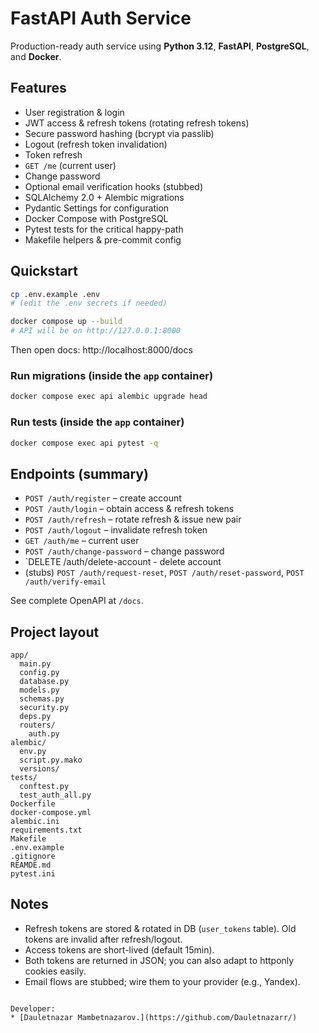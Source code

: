 # FastAPI Auth Service

Production-ready auth service using **Python 3.12**, **FastAPI**, **PostgreSQL**, and **Docker**.

## Features
- User registration & login
- JWT access & refresh tokens (rotating refresh tokens)
- Secure password hashing (bcrypt via passlib)
- Logout (refresh token invalidation)
- Token refresh
- `GET /me` (current user)
- Change password
- Optional email verification hooks (stubbed)
- SQLAlchemy 2.0 + Alembic migrations
- Pydantic Settings for configuration
- Docker Compose with PostgreSQL
- Pytest tests for the critical happy-path
- Makefile helpers & pre-commit config

## Quickstart

```bash
cp .env.example .env
# (edit the .env secrets if needed)

docker compose up --build
# API will be on http://127.0.0.1:8000
```

Then open docs: http://localhost:8000/docs

### Run migrations (inside the `app` container)

```bash
docker compose exec api alembic upgrade head
```

### Run tests (inside the `app` container)
```bash
docker compose exec api pytest -q
```

## Endpoints (summary)
- `POST /auth/register` – create account
- `POST /auth/login` – obtain access & refresh tokens
- `POST /auth/refresh` – rotate refresh & issue new pair
- `POST /auth/logout` – invalidate refresh token
- `GET /auth/me` – current user
- `POST /auth/change-password` – change password
- `DELETE /auth/delete-account - delete account
- (stubs) `POST /auth/request-reset`, `POST /auth/reset-password`, `POST /auth/verify-email`

See complete OpenAPI at `/docs`.

## Project layout
```
app/
  main.py
  config.py
  database.py
  models.py
  schemas.py
  security.py
  deps.py
  routers/
    auth.py
alembic/
  env.py
  script.py.mako
  versions/
tests/
  conftest.py
  test_auth_all.py
Dockerfile
docker-compose.yml
alembic.ini
requirements.txt
Makefile
.env.example
.gitignore
REAMDE.md
pytest.ini
```

## Notes
- Refresh tokens are stored & rotated in DB (`user_tokens` table). Old tokens are invalid after refresh/logout.
- Access tokens are short-lived (default 15min).
- Both tokens are returned in JSON; you can also adapt to httponly cookies easily.
- Email flows are stubbed; wire them to your provider (e.g., Yandex).
```

Developer:
* [Dauletnazar Mambetnazarov.](https://github.com/Dauletnazarr/)
